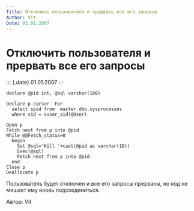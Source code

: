 ```yaml
---
Title: Отключить пользователя и прервать все его запросы
Author: Vit
Date: 01.01.2007
---
```



Отключить пользователя и прервать все его запросы
=================================================

::: {.date}
01.01.2007
:::

    declare @pid int, @sql varchar(100)

    Declare p cursor  For
      select spid from  master.dbo.sysprocesses
      where sid = suser_sid(@User)
     
    Open p 
    Fetch next from p into @pid
    While @@Fetch_status=0
      begin
        Set @sql='Kill '+cast(@pid as varchar(10))
        Exec(@sql)
        Fetch next from p into @pid
      end 
    Close p
    Deallocate p

Пользователь будет отключен и все его запросы прерваны, но код не мешает
ему вновь подсоединиться.

Автор: Vit
